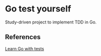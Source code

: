 # Go test yourself

Study-driven project to implement TDD in Go.

## References

[Learn Go with tests](https://quii.gitbook.io/learn-go-with-tests/)
